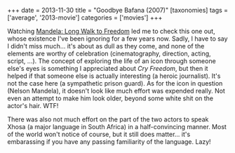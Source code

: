 +++
date = 2013-11-30
title = "Goodbye Bafana (2007)"
[taxonomies]
tags = ['average', '2013-movie']
categories = ['movies']
+++

Watching [Mandela: Long Walk to Freedom] led me to check this one out,
whose existence I've been ignoring for a few years now. Sadly, I have
to say I didn't miss much... it's about as dull as they come, and
none of the elements are worthy of celebration (cinematography,
direction, acting, script, ...). The concept of exploring the life of
an icon through someone else's eyes is something I appreciated about
*Cry Freedom*, but then it helped if that someone else is actually
interesting (a heroic journalist). It's not the case here (a
sympathetic prison guard). As for the icon in question (Nelson Mandela),
it doesn't look like much effort was expended really. Not even an
attempt to make him look older, beyond some white shit on the actor's
hair. WTF!

There was also not much effort on the part of the two actors to speak
Xhosa (a major language in South Africa) in a half-convincing manner.
Most of the world won't notice of course, but it still does matter...
it's embarassing if you have any passing familiarity of the language.
Lazy!

  [Mandela: Long Walk to Freedom]: @/mandela-long-walk-to-freedom-2013.md
